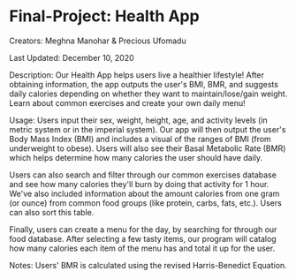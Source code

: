 # Final-Project: Health App
Creators: Meghna Manohar & Precious Ufomadu


Last Updated: December 10, 2020

Description:
Our Health App helps users live a healthier lifestyle! After obtaining information, the app outputs the user's BMI, BMR, and suggests daily calories depending on whether they want to maintain/lose/gain weight. Learn about common exercises and create your own daily menu!


Usage:
Users input their sex, weight, height, age, and activity levels (in metric system or in the imperial system). Our app will then output the user's Body Mass Index (BMI) and includes a visual of the ranges of BMI (from underweight to obese). Users will also see their Basal Metabolic Rate (BMR) which helps determine how many calories the user should have daily.  

Users can also search and filter through our common exercises database and see how many calories they'll burn by doing that activity for 1 hour. We've also included information about the amount calories from one gram (or ounce) from common food groups (like protein, carbs, fats, etc.). Users can also sort this table. 

Finally, users can create a menu for the day, by searching for through our food database. After selecting a few tasty items, our program will catalog how many calories each item of the menu has and total it up for the user. 


Notes:
Users' BMR is calculated using the revised Harris-Benedict Equation.
